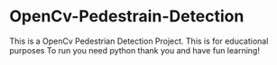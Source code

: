 # OpenCv-Pedestrain-Detection
This is a OpenCv Pedestrian Detection Project.
This is for educational purposes
To run you need python
thank you and have fun learning!
